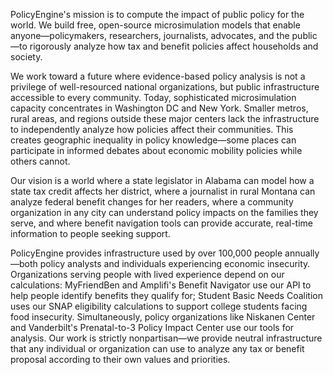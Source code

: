 PolicyEngine's mission is to compute the impact of public policy for the world. We build free, open-source microsimulation models that enable anyone—policymakers, researchers, journalists, advocates, and the public—to rigorously analyze how tax and benefit policies affect households and society.

We work toward a future where evidence-based policy analysis is not a privilege of well-resourced national organizations, but public infrastructure accessible to every community. Today, sophisticated microsimulation capacity concentrates in Washington DC and New York. Smaller metros, rural areas, and regions outside these major centers lack the infrastructure to independently analyze how policies affect their communities. This creates geographic inequality in policy knowledge—some places can participate in informed debates about economic mobility policies while others cannot.

Our vision is a world where a state legislator in Alabama can model how a state tax credit affects her district, where a journalist in rural Montana can analyze federal benefit changes for her readers, where a community organization in any city can understand policy impacts on the families they serve, and where benefit navigation tools can provide accurate, real-time information to people seeking support.

PolicyEngine provides infrastructure used by over 100,000 people annually—both policy analysts and individuals experiencing economic insecurity. Organizations serving people with lived experience depend on our calculations: MyFriendBen and Amplifi's Benefit Navigator use our API to help people identify benefits they qualify for; Student Basic Needs Coalition uses our SNAP eligibility calculations to support college students facing food insecurity. Simultaneously, policy organizations like Niskanen Center and Vanderbilt's Prenatal-to-3 Policy Impact Center use our tools for analysis. Our work is strictly nonpartisan—we provide neutral infrastructure that any individual or organization can use to analyze any tax or benefit proposal according to their own values and priorities.
